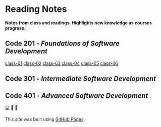 # Reading Notes
**Notes from class and readings. Highlights new knowledge as courses progress.**
## Code 201 - *Foundations of Software Development*
[class-01](class-01.md)
[class-02](class-02.md)
[class-03](class-03.md)
[class-04](class-04.md)
[class-05](class-05.md)
[class-06](class-06.md)

## Code 301 - *Intermediate Software Development*
## Code 401 - *Advanced Software Development*

:computer: :musical_note: :dog:

This site was built using [GitHub Pages](https://pages.github.com/).
